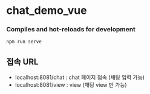 # chat_demo_vue

### Compiles and hot-reloads for development
```
npm run serve
```

## 접속 URL
- localhost:8081/chat : chat 페이지 접속 (채팅 입력 가능)
- localhost:8081/view : view (채팅 view 만 가능)

